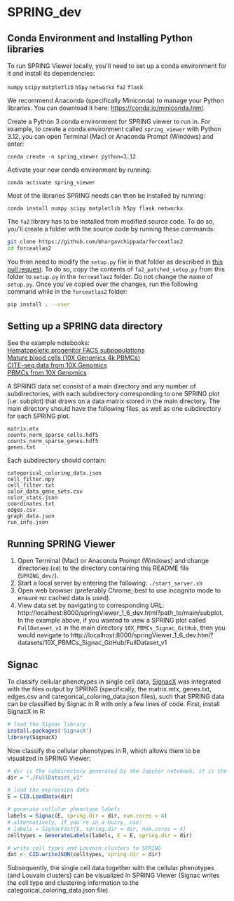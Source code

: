 # SPRING_dev

## Conda Environment and Installing Python libraries

To run SPRING Viewer locally, you'll need to set up a conda environment for it and install its dependencies:

`numpy`
`scipy`
`matplotlib`
`h5py`
`networkx`
`fa2`
`flask`

We recommend Anaconda (specifically Miniconda) to manage your Python libraries. You can download it here: https://conda.io/miniconda.html. 

Create a Python 3 conda environment for SPRING viewer to run in. For example, to create a conda environment called `spring_viewer` with Python 3.12, you can open Terminal (Mac) or Anaconda Prompt (Windows) and enter:

`conda create -n spring_viewer python=3.12`

Activate your new conda environment by running:

`conda activate spring_viewer`

Most of the libraries SPRING needs can then be installed by running:

`conda install numpy scipy matplotlib h5py flask networkx`

The `fa2` library has to be installed from modified source code. To do so, you'll create a folder with the source code by running these commands:

```bash
git clone https://github.com/bhargavchippada/forceatlas2
cd forceatlas2
```

You then need to modify the `setup.py` file in that folder as described in [this pull request](https://github.com/bhargavchippada/forceatlas2/pull/46). To do so, copy the contents of `fa2_patched_setup.py` from this folder to `setup.py` in the `forceatlas2` folder. Do not change the name of `setup.py`. Once you've copied over the changes, run the following command while in the `forceatlas2` folder:

```bash
pip install . --user
```

## Setting up a SPRING data directory
See the example notebooks:  
[Hematopoietic progenitor FACS subpopulations](./data_prep/spring_example_HPCs.ipynb)  
[Mature blood cells (10X Genomics 4k PBMCs)](./data_prep/spring_example_pbmc4k.ipynb)  
[CITE-seq data from 10X Genomics](./data_prep/spring_notebook_10X_CITEseq.ipynb)  
[PBMCs from 10X Genomics](./data_prep/spring_notebook_10X.ipynb)

A SPRING data set consist of a main directory and any number of subdirectories, with each subdirectory corresponding to one SPRING plot (i.e. subplot) that draws on a data matrix stored in the main directory. The main directory should have the following files, as well as one subdirectory for each SPRING plot. 

`matrix.mtx`  
`counts_norm_sparse_cells.hdf5`  
`counts_norm_sparse_genes.hdf5`  
`genes.txt`  

Each subdirectory should contain:  

`categorical_coloring_data.json`  
`cell_filter.npy`  
`cell_filter.txt`  
`color_data_gene_sets.csv`  
`color_stats.json`  
`coordinates.txt`  
`edges.csv`  
`graph_data.json`  
`run_info.json`  

## Running SPRING Viewer

1. Open Terminal (Mac) or Anaconda Prompt (Windows) and change directories (`cd`) to the directory containing this README file (`SPRING_dev/`). 
2. Start a local server by entering the following: `./start_server.sh`
3. Open web browser (preferably Chrome; best to use incognito mode to ensure no cached data is used).
4. View data set by navigating to corresponding URL: http://localhost:8000/springViewer_1_6_dev.html?path_to/main/subplot. In the example above, if you wanted to view a SPRING plot called `FullDataset_v1` in the main directory `10X_PBMCs_Signac_GitHub`, then you would navigate to http://localhost:8000/springViewer_1_6_dev.html?datasets/10X_PBMCs_Signac_GitHub/FullDataset_v1

## Signac

To classify cellular phenotypes in single cell data, [SignacX](https://cran.r-project.org/web/packages/SignacX/) was integrated with the files output by SPRING (specifically, the matrix.mtx, genes.txt, edges.csv and categorical_coloring_data.json files), such that SPRING data can be classified by Signac in R with only a few lines of code. First, install SignacX in R:

```r
# load the Signac library
install.packages('SignacX')
library(SignacX)
```

Now classify the cellular phenotypes in R, which allows them to be visualized in SPRING Viewer:

```r
# dir is the subdirectory generated by the Jupyter notebook; it is the directory that contains the 'categorical_coloring_data.json' file.
dir = "./FullDataset_v1" 

# load the expression data
E = CID.LoadData(dir)

# generate cellular phenotype labels
labels = Signac(E, spring.dir = dir, num.cores = 4)
# alternatively, if you're in a hurry, use:
# labels = SignacFast(E, spring.dir = dir, num.cores = 4)
celltypes = GenerateLabels(labels, E = E, spring.dir = dir)

# write cell types and Louvain clusters to SPRING
dat <- CID.writeJSON(celltypes, spring.dir = dir)
```

Subsequently, the single cell data together with the cellular phenotypes (and Louvain clusters) can be visualized in SPRING Viewer (Signac writes the cell type and clustering information to the categorical_coloring_data.json file).
